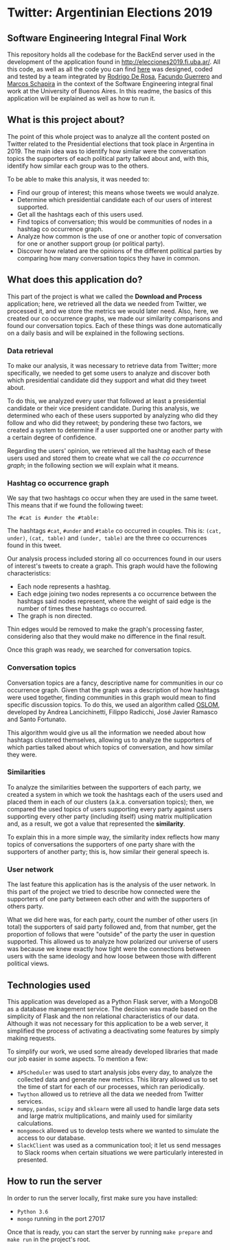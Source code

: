 # Twitter: Argentinian Elections 2019
## Software Engineering Integral Final Work

This repository holds all the codebase for the BackEnd server used in the development of the application found in
http://elecciones2019.fi.uba.ar/. All this code, as well as all the code you can find 
[here](https://github.com/RodrigoDeRosa/eleccionesFrontEnd) was designed, coded and tested by a team integrated by 
[Rodrigo De Rosa](https://github.com/RodrigoDeRosa), 
[Facundo Guerrero](https://github.com/facuguerrero) and 
[Marcos Schapira](https://github.com/marcossch) in the context of the Software Engineering integral final work at the
University of Buenos Aires. In this readme, the basics of this application will be explained as well as how to run it.

## What is this project about?

The point of this whole project was to analyze all the content posted on Twitter related to the Presidential elections
that took place in Argentina in 2019. The main idea was to identify how similar were the conversation topics the
supporters of each political party talked about and, with this, identify how similar each group was to the others.

To be able to make this analysis, it was needed to:

* Find our group of interest; this means whose tweets we would analyze.
* Determine which presidential candidate each of our users of interest supported.
* Get all the hashtags each of this users used.
* Find topics of conversation; this would be communities of nodes in a hashtag co occurrence graph.
* Analyze how common is the use of one or another topic of conversation for one or another support group (or political
party).
* Discover how related are the opinions of the different political parties by comparing how many conversation topics
they have in common.

## What does this application do?

This part of the project is what we called the **Download and Process** application; here, we retrieved all the data we
needed from Twitter, we processed it, and we store the metrics we would later need. Also, here, we created our co
occurrence graphs, we made our similarity comparisons and found our conversation topics. Each of these things was 
done automatically on a daily basis and will be explained in the following sections.

### Data retrieval

To make our analysis, it was necessary to retrieve data from Twitter; more specifically, we needed to get some users
to analyze and discover both which presidential candidate did they support and what did they tweet about. 

To do this, we analyzed every user that followed at least a presidential candidate or their vice president candidate.
During this analysis, we determined who each of these users supported by analyzing who did they follow and who did they
retweet; by pondering these two factors, we created a system to determine if a user supported one or another party with
a certain degree of confidence.

Regarding the users' opinion, we retrieved all the hashtag each of these users used and stored them to create what we
call the *co occurrence graph*; in the following section we will explain what it means.

### Hashtag co occurrence graph

We say that two hashtags co occur when they are used in the same tweet. This means that if we found the following tweet:

```
The #cat is #under the #table:
```

The hashtags `#cat`, `#under` and `#table` co occurred in couples. This is: `(cat, under)`, `(cat, table)` and
`(under, table)` are the three co occurrences found in this tweet.

Our analysis process included storing all co occurrences found in our users of interest's tweets to create a graph. This
graph would have the following characteristics:

* Each node represents a hashtag.
* Each edge joining two nodes represents a co occurrence between the hashtags said nodes represent, where the weight
of said edge is the number of times these hashtags co occurred.
* The graph is non directed.

Thin edges would be removed to make the graph's processing faster, considering also that they would make no difference
in the final result.

Once this graph was ready, we searched for conversation topics.

### Conversation topics

Conversation topics are a fancy, descriptive name for communities in our co occurrence graph. Given that the graph was
a description of how hashtags were used together, finding communities in this graph would mean to find specific 
discussion topics. To do this, we used an algorithm called [OSLOM](http://www.oslom.org/), developed by Andrea 
Lancichinetti, Filippo Radicchi, José Javier Ramasco and Santo Fortunato.

This algorithm would give us all the information we needed about how hashtags clustered themselves, allowing us to
analyze the supporters of which parties talked about which topics of conversation, and how similar they were.

### Similarities

To analyze the similarities between the supporters of each party, we created a system in which we took the hashtags each
of the users used and placed them in each of our clusters (a.k.a. conversation topics); then, we compared the used 
topics of users supporting every party against users supporting every other party (including itself) using matrix 
multiplication and, as a result, we got a value that represented the **similarity**.

To explain this in a more simple way, the similarity index reflects how many topics of conversations the supporters of 
one party share with the supporters of another party; this is, how similar their general speech is.

### User network

The last feature this application has is the analysis of the user network. In this part of the project we tried to
describe how connected were the supporters of one party between each other and with the supporters of others party.

What we did here was, for each party, count the number of other users (in total) the supporters of said party followed
and, from that number, get the proportion of follows that were "outside" of the party the user in question supported.
This allowed us to analyze how polarized our universe of users was because we knew exactly how tight were the connections
between users with the same ideology and how loose between those with different political views.

## Technologies used

This application was developed as a Python Flask server, with a MongoDB as a database management service. The decision
was made based on the simplicity of Flask and the non relational characteristics of our data. Although it was not
necessary for this application to be a web server, it simplified the process of activating a deactivating some features
by simply making requests.

To simplify our work, we used some already developed libraries that made our job easier in some aspects. To mention a
few:

* `APScheduler` was used to start analysis jobs every day, to analyze the collected data and generate new metrics. This
library allowed us to set the time of start for each of our processes, which ran periodically.
* `Twython` allowed us to retrieve all the data we needed from Twitter services.
* `numpy`, `pandas`, `scipy` and `sklearn` were all used to handle large data sets and large matrix multiplications, and
mainly used for similarity calculations.
* `mongomock` allowed us to develop tests where we wanted to simulate the access to our database.
* `SlackClient` was used as a communication tool; it let us send messages to Slack rooms when certain situations we
were particularly interested in presented.

## How to run the server

In order to run the server locally, first make sure you have installed:

* `Python 3.6`
* `mongo` running in the port 27017

Once that is ready, you can start the server by running `make prepare` and `make run` in the project's root.